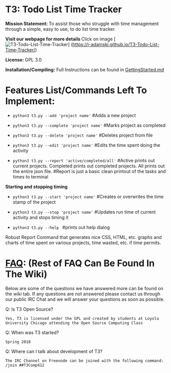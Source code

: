 # T3: Todo List Time Tracker

<b>Mission Statement: </b>
To assist those who struggle with time management through a simple, easy to use, to do list time tracker.

<b>Visit our webpage for more details </b>
Click on image
[![T3-Todo-List-Time-Tracker](https://j-adamski.github.io/T3-Todo-List-Time-Tracker/)]
(https://j-adamski.github.io/T3-Todo-List-Time-Tracker/)

<b>License: </b>
GPL 3.0

<b>Installation/Compiling:</b>
Full Instructions can be found in [GettingStarted.md](https://github.com/j-adamski/T3-Todo-List-Time-Tracker/blob/master/GettingStarted.md)


# Features List/Commands Left To Implement:

- `python3 t3.py --add 'project name'`
	#Adds a new project

- `python3 t3.py --complete 'project name'`
	#Marks project as completed

- `python3 t3.py --delete 'project name'`
	#Deletes project from file

- `python3 t3.py --edit 'project name'`
	#Edits the time spent doing the activity

- `python3 t3.py --report 'active/completed/all'`
	#Active prints out current projects. Completed prints out completed projects. All prints out the entire json file.
    #Report is just a basic clean printout of the tasks and times to terminal


<b>Starting and stopping timing</b>
 - `python3 t3.py --start 'project name'`
	#Creates or overwrites the time stamp of the project

 - `python3 t3.py --stop 'project name'`
	#Updates run time of current activity and stops timing it

 - `python3 t3.py --help `
	#prints out help dialog

Robust Report Command that generates nice CSS, HTML, etc. graphs and charts of time spent on various projects, time wasted, etc. if time permits.

# [FAQ](https://github.com/j-adamski/OSC-Project-2/wiki): (Rest of FAQ Can Be Found In The Wiki)

Below are some of the questions we have answered more can be found on the wiki tab. If any questions are not answered please contact us through our public IRC Chat and we will answer your questions as soon as possible.

Q: Is T3 Open Source?

    Yes, T3 is licensed under the GPL and created by students at Loyola University Chicago attending the Open Source Computing Class

Q: When was T3 started?

    Spring 2018

Q: Where can I talk about development of T3?

    The IRC Channel on Freenode can be joined with the following command:
    /join ##T3Comp412
